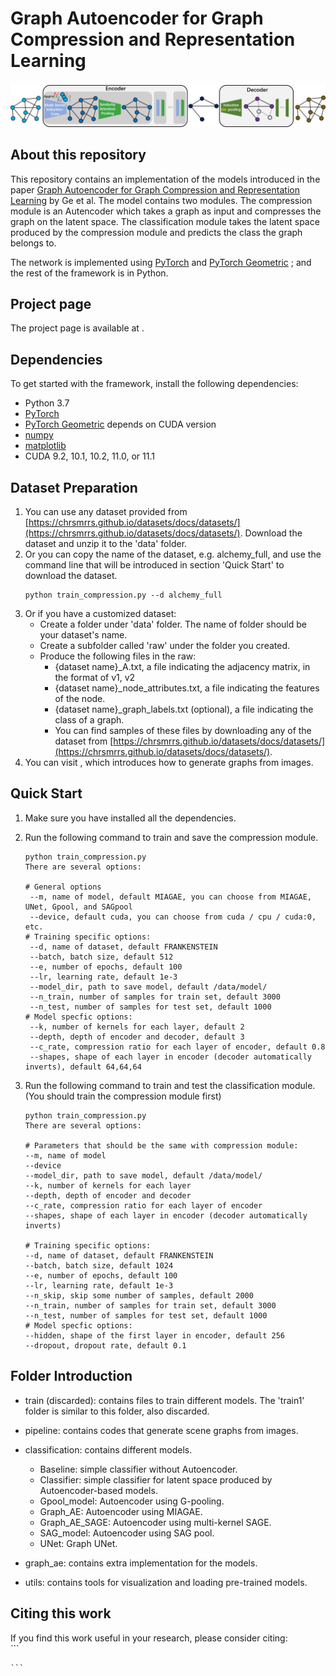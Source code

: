 # Graph Autoencoder for Graph Compression and Representation Learning
![MIAGAE model structure](https://github.com/Pangyk/Graph_AE/blob/main/Fig-1.png "MIAGAE model structure")

## About this repository
This repository contains an implementation of the models introduced in the paper 
[Graph Autoencoder for Graph Compression and Representation Learning](https://openreview.net/pdf?id=Bo2LZfaVHNi) 
by Ge et al. The model contains two modules. The compression module is an Autencoder which 
takes a graph as input and compresses the graph on the latent space. The classification module
takes the latent space produced by the compression module and predicts the class the graph belongs to.

The network is implemented using [PyTorch](https://pytorch.org/) and 
[PyTorch Geometric](https://pytorch-geometric.readthedocs.io/en/latest/) 
; and the rest of the framework is in Python.

## Project page
The project page is available at []().

## Dependencies
To get started with the framework, install the following dependencies:
- Python 3.7
- [PyTorch](https://pytorch.org/get-started/locally/)
- [PyTorch Geometric](https://pytorch-geometric.readthedocs.io/en/latest/notes/installation.html) depends on CUDA version
- [numpy](http://www.numpy.org/)
- [matplotlib](http://matplotlib.org/)
- CUDA 9.2, 10.1, 10.2, 11.0, or 11.1

## Dataset Preparation
1. You can use any dataset provided from [https://chrsmrrs.github.io/datasets/docs/datasets/](https://chrsmrrs.github.io/datasets/docs/datasets/).
Download the dataset and unzip it to the 'data' folder.
2. Or you can copy the name of the dataset, e.g. alchemy_full, and use the command line that will be introduced in section 'Quick Start' to download the dataset.
    ```
    python train_compression.py --d alchemy_full
    ```
3. Or if you have a customized dataset:  
    - Create a folder under 'data' folder. The name of folder should be your dataset's name.  
    - Create a subfolder called 'raw' under the folder you created.  
    - Produce the following files in the raw:  
        - {dataset name}_A.txt, a file indicating the adjacency matrix, in the format of v1, v2
        - {dataset name}_node_attributes.txt, a file indicating the features of the node.
        - {dataset name}_graph_labels.txt (optional), a file indicating the class of a graph.
        - You can find samples of these files by downloading any of the dataset from [https://chrsmrrs.github.io/datasets/docs/datasets/](https://chrsmrrs.github.io/datasets/docs/datasets/).
4. You can visit [](), which introduces how to generate graphs from images.

## Quick Start
1. Make sure you have installed all the dependencies.

2. Run the following command to train and save the compression module.

   ```
   python train_compression.py
   There are several options:
   
   # General options
    --m, name of model, default MIAGAE, you can choose from MIAGAE, UNet, Gpool, and SAGpool
    --device, default cuda, you can choose from cuda / cpu / cuda:0, etc.
   # Training specific options:
    --d, name of dataset, default FRANKENSTEIN
    --batch, batch size, default 512
    --e, number of epochs, default 100
    --lr, learning rate, default 1e-3
    --model_dir, path to save model, default /data/model/
    --n_train, number of samples for train set, default 3000
    --n_test, number of samples for test set, default 1000
   # Model specfic options:
    --k, number of kernels for each layer, default 2
    --depth, depth of encoder and decoder, default 3
    --c_rate, compression ratio for each layer of encoder, default 0.8
    --shapes, shape of each layer in encoder (decoder automatically inverts), default 64,64,64
   ```

3. Run the following command to train and test the classification module. (You should train the compression module first)
    ```
   python train_compression.py
   There are several options:
   
   # Parameters that should be the same with compression module:
    --m, name of model
    --device
    --model_dir, path to save model, default /data/model/
    --k, number of kernels for each layer
    --depth, depth of encoder and decoder
    --c_rate, compression ratio for each layer of encoder
    --shapes, shape of each layer in encoder (decoder automatically inverts)
   
   # Training specific options:
    --d, name of dataset, default FRANKENSTEIN
    --batch, batch size, default 1024
    --e, number of epochs, default 100
    --lr, learning rate, default 1e-3
    --n_skip, skip some number of samples, default 2000
    --n_train, number of samples for train set, default 3000
    --n_test, number of samples for test set, default 1000
   # Model specfic options:
    --hidden, shape of the first layer in encoder, default 256
    --dropout, dropout rate, default 0.1
   ```

## Folder Introduction
- train (discarded): contains files to train different models. The 'train1' folder is similar to this folder, also discarded.

- pipeline: contains codes that generate scene graphs from images.

- classification: contains different models.
    - Baseline: simple classifier without Autoencoder.
    - Classifier: simple classifier for latent space produced by Autoencoder-based models.
    - Gpool_model: Autoencoder using G-pooling.
    - Graph_AE: Autoencoder using MIAGAE.
    - Graph_AE_SAGE: Autoencoder using multi-kernel SAGE.
    - SAG_model: Autoencoder using SAG pool.
    - UNet: Graph UNet.

- graph_ae: contains extra implementation for the models.

- utils: contains tools for visualization and loading pre-trained models.

## Citing this work
If you find this work useful in your research, please consider citing:  
    ```
    
    ```
